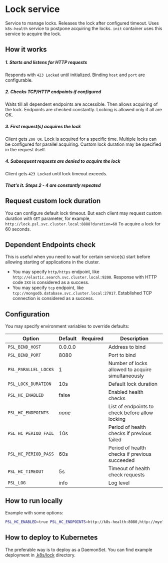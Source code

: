 # Lock service

Service to manage locks. Releases the lock after configured timeout.
Uses `k8s-health` service to postpone acquiring the locks.
`init` container uses this service to acquire the lock.

## How it works

##### 1. Starts and listens for HTTP requests

Responds with `423 Locked` until initialized.
Binding `host` and `port` are configurable.

##### 2. Checks TCP/HTTP endpoints if configured

Waits till all dependent endpoints are accessible. Then allows acquiring of the lock. 
Endpoints are checked constantly. Locking is allowed only if all are OK.

##### 3. First request(s) acquires the lock

Client gets `200 OK`. Lock is acquired for a specific time. Multiple locks can be configured for parallel acquiring.
Custom lock duration may be specified in the request itself.

##### 4. Subsequent requests are denied to acquire the lock

Client gets `423 Locked` until lock timeout exceeds.

##### That's it. Steps 2 - 4 are constantly repeated

## Request custom lock duration

You can configure default lock timeout. But each client may request custom duration with `GET` parameter, for example, 
`http://lock.psl.svc.cluster.local:8888?duration=60`
To acquire a lock for 60 seconds.

## Dependent Endpoints check

This is useful when you need to wait for certain service(s) start before allowing starting of applications in the cluster.

* You may specify `http/https` endpoint, like `http://elastic.search.svc.cluster.local:9200`.
  Response with HTTP code `2XX` is considered as a success.
* You may specify `tcp` endpoint, like `tcp://mongodb.database.svc.cluster.local:27017`.
  Established TCP connection is considered as a success.

## Configuration

You may specify environment variables to override defaults:

| Option               | Default | Required | Description                                       |
|----------------------|---------|----------|---------------------------------------------------|
| `PSL_BIND_HOST`      | 0.0.0.0 |          | Address to bind                                   |
| `PSL_BIND_PORT`      | 8080    |          | Port to bind                                      |
| `PSL_PARALLEL_LOCKS` | 1       |          | Number of locks allowed to acquire simultaneously |
| `PSL_LOCK_DURATION`  | 10s     |          | Default lock duration                             |
| `PSL_HC_ENABLED`     | false   |          | Enabled health checks                             |
| `PSL_HC_ENDPOINTS`   | *none*  |          | List of endpoints to check before allow locking   |
| `PSL_HC_PERIOD_FAIL` | 10s     |          | Period of health checks if previous failed        |
| `PSL_HC_PERIOD_PASS` | 60s     |          | Period of health checks if previous succeeded     |
| `PSL_HC_TIMEOUT`     | 5s      |          | Timeout of health check requests                  |
| `PSL_LOG`            | info    |          | Log level                                         |

## How to run locally

Example with some options:

```bash
PSL_HC_ENABLED=true PSL_HC_ENDPOINTS=http://k8s-health:8080,http://myelasticsearch:9200,tcp://mymongodb:27017 bin/lock
```

## How to deploy to Kubernetes

The preferable way is to deploy as a DaemonSet.
You can find example deployment in [.k8s/lock](../.k8s/lock) directory.
